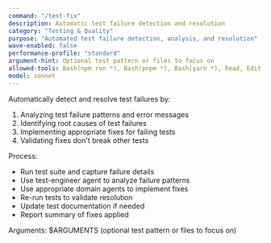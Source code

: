 ```yaml
---
command: "/test-fix"
description: Automatic test failure detection and resolution
category: "Testing & Quality"
purpose: "Automated test failure detection, analysis, and resolution"
wave-enabled: false
performance-profile: "standard"
argument-hint: Optional test pattern or files to focus on
allowed-tools: Bash(npm run *), Bash(pnpm *), Bash(yarn *), Read, Edit, MultiEdit, Grep, Glob, TodoWrite, Task
model: sonnet
---
```


Automatically detect and resolve test failures by:
1. Analyzing test failure patterns and error messages
2. Identifying root causes of test failures
3. Implementing appropriate fixes for failing tests
4. Validating fixes don't break other tests

Process:
- Run test suite and capture failure details
- Use test-engineer agent to analyze failure patterns
- Use appropriate domain agents to implement fixes
- Re-run tests to validate resolution
- Update test documentation if needed
- Report summary of fixes applied

Arguments: $ARGUMENTS (optional test pattern or files to focus on)